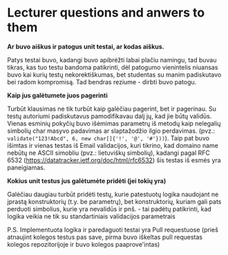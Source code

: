 <h1>Lecturer questions and anwers to them</h1>

**Ar buvo aiškus ir patogus unit testai, ar kodas aiškus.**

Patys testai buvo, kadangi buvo apibrėžti labai plačiu namingu, tad buvau tikras, kas tuo testu bandoma patikrinti, dėl patogumo vienintelis niuansas buvo kai kurių testų nekorektiškumas, bet studentas su manim padiskutavo bei radom kompromisą. Tad bendras reziume - dirbti buvo patogu.
  
**Kaip jus galėtumete juos pagerinti**

Turbūt klausimas ne tik turbūt kaip galėčiau pagerint, bet ir pagerinau. Su testų autoriumi padiskutavus pamodifikavau dalį jų, kad jie būtų validūs. Vienas esminių pokyčių buvo išėmimas parametrų iš metodų kaip nelegalių simbolių char masyvo padavimas ar slaptažodžio ilgio perdavimas. (pvz.: `validate("123!Abcd", 6, new char[]{'!', '@', '#'}))`). Taip pat buvo išimtas ir vienas testas iš Email validacijos, kuri tikrino, kad domaino name nebūtų ne ASCII simobliu (pvz.: lietuviškų simbolių), kadangi pagal RFC 6532 (https://datatracker.ietf.org/doc/html/rfc6532) šis testas iš esmės yra paneigiamas.
	
**Kokius unit testus jus galėtumėte pridėti (jei tokių yra)**

Galėčiau daugiau turbūt pridėti testų, kurie patestuotų logika naudojant ne įprastą konstruktorių (t.y. be parametrų), bet konstruktorių, kuriam gali pats perduoti simbolius, kurie yra nevalidūs ir pnš. - tai padėtų patikrinti, kad logika veikia ne tik su standartiniais validacijos parametrais

P.S. Implementuota logika ir paredaguoti testai yra Pull requestuose (prieš atnaujint kolegos testus pas save, pirma buvo iškeltas pull requestas kolegos repozitorijoje ir buvo kolegos paaprove'intas)